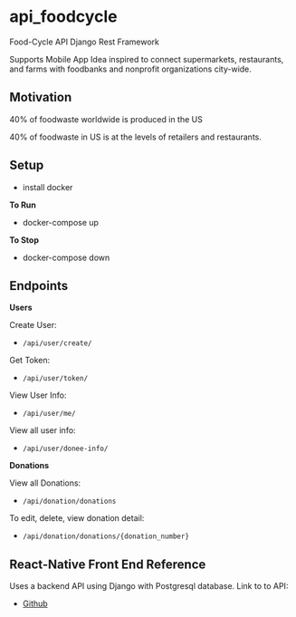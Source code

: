 # api_foodcycle
Food-Cycle API Django Rest Framework

Supports Mobile App Idea inspired to connect supermarkets, restaurants, and farms with foodbanks and nonprofit organizations city-wide.

## Motivation 
40% of foodwaste worldwide is produced in the US

40% of foodwaste in US is at the levels of retailers and restaurants. 

## Setup 
- install docker

**To Run**
- docker-compose up 

**To Stop**
- docker-compose down

## Endpoints 
**Users**

Create User:

- ```/api/user/create/```

Get Token:

- ```/api/user/token/```

View User Info:

- ```/api/user/me/```

View all user info:

- ```/api/user/donee-info/```

**Donations**

View all Donations:

- ```/api/donation/donations```

To edit, delete, view donation detail:

- ```/api/donation/donations/{donation_number}```

## React-Native Front End Reference 
Uses a backend API using Django with Postgresql database. 
Link to to API:
- [Github](https://github.com/hertweckhr1/FoodCycle_Expo)
